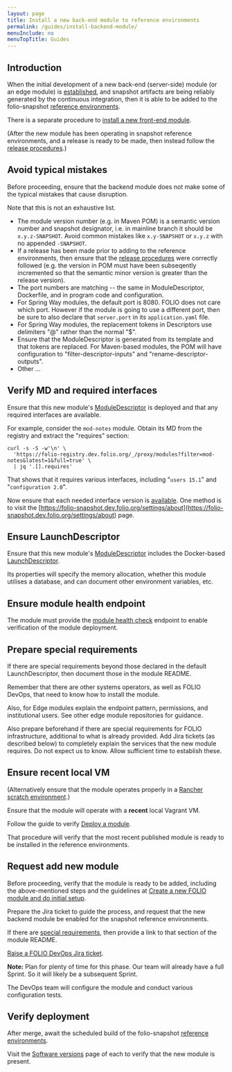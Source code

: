 ```yaml
---
layout: page
title: Install a new back-end module to reference environments
permalink: /guides/install-backend-module/
menuInclude: no
menuTopTitle: Guides
---
```


## Introduction

When the initial development of a new back-end (server-side) module (or an edge module) is [established](/guidelines/create-new-repo/), and snapshot artifacts are being reliably generated by the continuous integration, then it is able to be added to the folio-snapshot [reference environments](/guides/automation/#reference-environments).

There is a separate procedure to [install a new front-end module](/guides/install-frontend-module/).

(After the new module has been operating in snapshot reference environments, and a release is ready to be made, then instead follow the [release procedures](/guidelines/release-procedures/#add-to-platforms).)

## Avoid typical mistakes

Before proceeding, ensure that the backend module does not make some of the typical mistakes that cause disruption.

Note that this is not an exhaustive list.

* The module version number (e.g. in Maven POM) is a semantic version number and snapshot designator, i.e. in mainline branch it should be `x.y.z-SNAPSHOT`. Avoid common mistakes like `x.y-SNAPSHOT` or `x.y.z` with no appended `-SNAPSHOT`.
* If a release has been made prior to adding to the reference environments, then ensure that the [release procedures](/guidelines/release-procedures/) were correctly followed (e.g. the version in POM must have been subseqently incremented so that the semantic minor version is greater than the release version).
* The port numbers are matching -- the same in ModuleDescriptor, Dockerfile, and in program code and configuration.
* For Spring Way modules, the default port is 8080. FOLIO does not care which port. However if the module is going to use a different port, then be sure to also declare that `server.port` in its `application.yaml` file.
* For Spring Way modules, the replacement tokens in Descriptors use delimiters "@" rather than the normal "$".
* Ensure that the ModuleDescriptor is generated from its template and that tokens are replaced. For Maven-based modules, the POM will have configuration to "filter-descriptor-inputs" and "rename-descriptor-outputs".
* Other ...

## Verify MD and required interfaces

Ensure that this new module's [ModuleDescriptor](/guides/module-descriptor/) is deployed and that any required interfaces are available.

For example, consider the `mod-notes` module.
Obtain its MD from the registry and extract the "requires" section:

```
curl -s -S -w'\n' \
  'https://folio-registry.dev.folio.org/_/proxy/modules?filter=mod-notes&latest=1&full=true' \
  | jq '.[].requires'
```

That shows that it requires various interfaces, including "`users 15.1`" and "`configuration 2.0`".

Now ensure that each needed interface version is [available](/faqs/how-to-which-module-which-interface-endpoint/).
One method is to visit the [https://folio-snapshot.dev.folio.org/settings/about](https://folio-snapshot.dev.folio.org/settings/about) page.

## Ensure LaunchDescriptor

Ensure that this new module's [ModuleDescriptor](/guides/module-descriptor/) includes the Docker-based [LaunchDescriptor](/guides/module-descriptor/#launchdescriptor-properties).

Its properties will specify the memory allocation, whether this module utilises a database, and can document other environment variables, etc.

## Ensure module health endpoint

The module must provide the [module health check](/guidelines/naming-conventions/#api-endpoints) endpoint to enable verification of the module deployment.

## Prepare special requirements

If there are special requirements beyond those declared in the default LaunchDescriptor, then document those in the module README.

Remember that there are other systems operators, as well as FOLIO DevOps, that need to know how to install the module.

Also, for Edge modules explain the endpoint pattern, permissions, and institutional users. See other edge module repositories for guidance.

Also prepare beforehand if there are special requirements for FOLIO infrastructure, additional to what is already provided.
Add Jira tickets (as described below) to completely explain the services that the new module requires.
Do not expect us to know.
Allow sufficient time to establish these.

## Ensure recent local VM

(Alternatively ensure that the module operates properly in a [Rancher scratch environment](/faqs/how-to-get-started-with-rancher/).)

Ensure that the module will operate with a **recent** local Vagrant VM.
<!-- Await platform-minimal FOLIO-3253
If the new module does not yet depend on others, then `folio/release-core` VM would be easiest.
-->

Follow the guide to verify [Deploy a module](/tutorials/folio-vm/04-local-development/#deploy-a-module).

That procedure will verify that the most recent published module is ready to be installed in the reference environments.

## Request add new module

Before proceeding, verify that the module is ready to be added, including the above-mentioned steps and the guidelines at [Create a new FOLIO module and do initial setup](/guidelines/create-new-repo/).

Prepare the Jira ticket to guide the process, and request that the new backend module be enabled for the snapshot reference environments.

If there are [special requirements](#prepare-special-requirements), then provide a link to that section of the module README.

[Raise a FOLIO DevOps Jira ticket](/faqs/how-to-raise-devops-ticket/#general-folio-devops).

**Note:** Plan for plenty of time for this phase. Our team will already have a full Sprint.
So it will likely be a subsequent Sprint.

The DevOps team will configure the module and conduct various configuration tests.

## Verify deployment

After merge, await the scheduled build of the folio-snapshot [reference environments](/guides/automation/#reference-environments).

Visit the [Software versions](https://folio-snapshot.dev.folio.org/settings/about) page of each to verify that the new module is present.

<div class="folio-spacer-content"></div>

